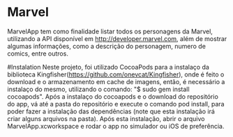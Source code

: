 # Marvel
MarvelApp tem como finalidade listar todos os personagens da Marvel, utilizando a API disponível em http://developer.marvel.com, além de mostrar algumas informações, como a descrição do personagem, numero de comics, entre outros.

#Instalation
Neste projeto, foi utilizado CocoaPods para a instalaço da biblioteca Kingfisher(https://github.com/onevcat/Kingfisher), onde é feito o download e o armazenamento em cache de imagens, então, é necessário a instalaço do mesmo, utilizando o comando:     "$ sudo gem install cocoapods".
Após a instalaço do cocoapods e o download do repositório do app, vá até a pasta do repositório e execute o comando pod install, para poder fazer a instalação das dependências (note que esta instalação irá criar alguns arquivos na pasta). Após esta instalação, abrir o arquivo MarvelApp.xcworkspace e rodar o app no simulador ou iOS de preferência.


